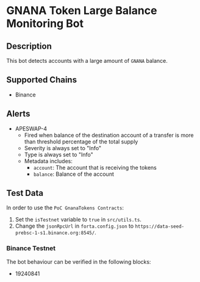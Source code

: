 
# GNANA Token Large Balance Monitoring Bot

## Description

This bot detects accounts with a large amount of `GNANA` balance.

## Supported Chains

- Binance

## Alerts


- APESWAP-4
  - Fired when balance of the destination account of a transfer is more than threshold percentage of the total supply 
  - Severity is always set to "Info" 
  - Type is always set to "Info" 
  - Metadata includes:
    * `account`: The account that is receiving the tokens
    * `balance`: Balance of the account


## Test Data

In order to use the `PoC GnanaTokens Contracts`: 
1. Set the `isTestnet` variable to `true` in `src/utils.ts`. 
2. Change the `jsonRpcUrl` in `forta.config.json` to `https://data-seed-prebsc-1-s1.binance.org:8545/`.

### Binance Testnet

The bot behaviour can be verified in the following blocks:

- 19240841 
